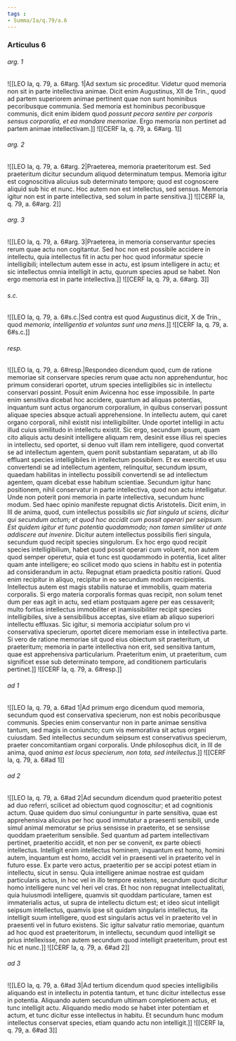 ```yaml
---
tags : 
- Summa/Ia/q.79/a.6
---
```


### Articulus 6

###### arg. 1
![[LEO Ia, q. 79, a. 6#arg. 1|Ad sextum sic proceditur. Videtur quod memoria non sit in parte intellectiva animae. Dicit enim Augustinus, XII de Trin., quod ad partem superiorem animae pertinent quae non sunt hominibus pecoribusque communia. Sed memoria est hominibus pecoribusque communis, dicit enim ibidem quod *possunt pecora sentire per corporis sensus corporalia, et ea mandare memoriae*. Ergo memoria non pertinet ad partem animae intellectivam.]]
![[CERF Ia, q. 79, a. 6#arg. 1]]

###### arg. 2
![[LEO Ia, q. 79, a. 6#arg. 2|Praeterea, memoria praeteritorum est. Sed praeteritum dicitur secundum aliquod determinatum tempus. Memoria igitur est cognoscitiva alicuius sub determinato tempore; quod est cognoscere aliquid sub hic et nunc. Hoc autem non est intellectus, sed sensus. Memoria igitur non est in parte intellectiva, sed solum in parte sensitiva.]]
![[CERF Ia, q. 79, a. 6#arg. 2]]

###### arg. 3
![[LEO Ia, q. 79, a. 6#arg. 3|Praeterea, in memoria conservantur species rerum quae actu non cogitantur. Sed hoc non est possibile accidere in intellectu, quia intellectus fit in actu per hoc quod informatur specie intelligibili; intellectum autem esse in actu, est ipsum intelligere in actu; et sic intellectus omnia intelligit in actu, quorum species apud se habet. Non ergo memoria est in parte intellectiva.]]
![[CERF Ia, q. 79, a. 6#arg. 3]]

###### s.c.
![[LEO Ia, q. 79, a. 6#s.c.|Sed contra est quod Augustinus dicit, X de Trin., quod *memoria, intelligentia et voluntas sunt una mens*.]]
![[CERF Ia, q. 79, a. 6#s.c.]]

###### resp.
![[LEO Ia, q. 79, a. 6#resp.|Respondeo dicendum quod, cum de ratione memoriae sit conservare species rerum quae actu non apprehenduntur, hoc primum considerari oportet, utrum species intelligibiles sic in intellectu conservari possint. Posuit enim Avicenna hoc esse impossibile. In parte enim sensitiva dicebat hoc accidere, quantum ad aliquas potentias, inquantum sunt actus organorum corporalium, in quibus conservari possunt aliquae species absque actuali apprehensione. In intellectu autem, qui caret organo corporali, nihil existit nisi intelligibiliter. Unde oportet intelligi in actu illud cuius similitudo in intellectu existit. Sic ergo, secundum ipsum, quam cito aliquis actu desinit intelligere aliquam rem, desinit esse illius rei species in intellectu, sed oportet, si denuo vult illam rem intelligere, quod convertat se ad intellectum agentem, quem ponit substantiam separatam, ut ab illo effluant species intelligibiles in intellectum possibilem. Et ex exercitio et usu convertendi se ad intellectum agentem, relinquitur, secundum ipsum, quaedam habilitas in intellectu possibili convertendi se ad intellectum agentem, quam dicebat esse habitum scientiae. Secundum igitur hanc positionem, nihil conservatur in parte intellectiva, quod non actu intelligatur. Unde non poterit poni memoria in parte intellectiva, secundum hunc modum. Sed haec opinio manifeste repugnat dictis Aristotelis. Dicit enim, in III de anima, quod, cum intellectus possibilis *sic fiat singula ut sciens, dicitur qui secundum actum; et quod hoc accidit cum possit operari per seipsum. Est quidem igitur et tunc potentia quodammodo; non tamen similiter ut ante addiscere aut invenire*. Dicitur autem intellectus possibilis fieri singula, secundum quod recipit species singulorum. Ex hoc ergo quod recipit species intelligibilium, habet quod possit operari cum voluerit, non autem quod semper operetur, quia et tunc est quodammodo in potentia, licet aliter quam ante intelligere; eo scilicet modo quo sciens in habitu est in potentia ad considerandum in actu. Repugnat etiam praedicta positio rationi. Quod enim recipitur in aliquo, recipitur in eo secundum modum recipientis. Intellectus autem est magis stabilis naturae et immobilis, quam materia corporalis. Si ergo materia corporalis formas quas recipit, non solum tenet dum per eas agit in actu, sed etiam postquam agere per eas cessaverit; multo fortius intellectus immobiliter et inamissibiliter recipit species intelligibiles, sive a sensibilibus acceptas, sive etiam ab aliquo superiori intellectu effluxas. Sic igitur, si memoria accipiatur solum pro vi conservativa specierum, oportet dicere memoriam esse in intellectiva parte. Si vero de ratione memoriae sit quod eius obiectum sit praeteritum, ut praeteritum; memoria in parte intellectiva non erit, sed sensitiva tantum, quae est apprehensiva particularium. Praeteritum enim, ut praeteritum, cum significet esse sub determinato tempore, ad conditionem particularis pertinet.]]
![[CERF Ia, q. 79, a. 6#resp.]]

###### ad 1
![[LEO Ia, q. 79, a. 6#ad 1|Ad primum ergo dicendum quod memoria, secundum quod est conservativa specierum, non est nobis pecoribusque communis. Species enim conservantur non in parte animae sensitiva tantum, sed magis in coniuncto; cum vis memorativa sit actus organi cuiusdam. Sed intellectus secundum seipsum est conservativus specierum, praeter concomitantiam organi corporalis. Unde philosophus dicit, in III de anima, quod *anima est locus specierum, non tota, sed intellectus*.]]
![[CERF Ia, q. 79, a. 6#ad 1]]

###### ad 2
![[LEO Ia, q. 79, a. 6#ad 2|Ad secundum dicendum quod praeteritio potest ad duo referri, scilicet ad obiectum quod cognoscitur; et ad cognitionis actum. Quae quidem duo simul coniunguntur in parte sensitiva, quae est apprehensiva alicuius per hoc quod immutatur a praesenti sensibili, unde simul animal memoratur se prius sensisse in praeterito, et se sensisse quoddam praeteritum sensibile. Sed quantum ad partem intellectivam pertinet, praeteritio accidit, et non per se convenit, ex parte obiecti intellectus. Intelligit enim intellectus hominem, inquantum est homo, homini autem, inquantum est homo, accidit vel in praesenti vel in praeterito vel in futuro esse. Ex parte vero actus, praeteritio per se accipi potest etiam in intellectu, sicut in sensu. Quia intelligere animae nostrae est quidam particularis actus, in hoc vel in illo tempore existens, secundum quod dicitur homo intelligere nunc vel heri vel cras. Et hoc non repugnat intellectualitati, quia huiusmodi intelligere, quamvis sit quoddam particulare, tamen est immaterialis actus, ut supra de intellectu dictum est; et ideo sicut intelligit seipsum intellectus, quamvis ipse sit quidam singularis intellectus, ita intelligit suum intelligere, quod est singularis actus vel in praeterito vel in praesenti vel in futuro existens. Sic igitur salvatur ratio memoriae, quantum ad hoc quod est praeteritorum, in intellectu, secundum quod intelligit se prius intellexisse, non autem secundum quod intelligit praeteritum, prout est hic et nunc.]]
![[CERF Ia, q. 79, a. 6#ad 2]]

###### ad 3
![[LEO Ia, q. 79, a. 6#ad 3|Ad tertium dicendum quod species intelligibilis aliquando est in intellectu in potentia tantum, et tunc dicitur intellectus esse in potentia. Aliquando autem secundum ultimam completionem actus, et tunc intelligit actu. Aliquando medio modo se habet inter potentiam et actum, et tunc dicitur esse intellectus in habitu. Et secundum hunc modum intellectus conservat species, etiam quando actu non intelligit.]]
![[CERF Ia, q. 79, a. 6#ad 3]]

